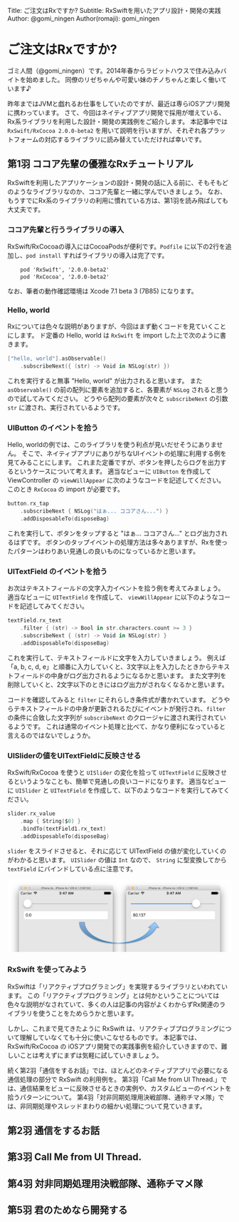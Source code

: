 Title: ご注文はRxですか?
Subtitle: RxSwiftを用いたアプリ設計・開発の実践
Author: @gomi_ningen
Author(romaji): gomi_ningen


# ご注文はRxですか?

ゴミ人間（@gomi_ningen）です。2014年春からラビットハウスで住み込みバイトを始めました。
同僚のリゼちゃんや可愛い妹のチノちゃんと楽しく働いています♪

昨年まではJVMと戯れるお仕事をしていたのですが、最近は専らiOSアプリ開発に携わっています。
さて、今回はネイティブアプリ開発で採用が増えている、Rx系ライブラリを利用した設計・開発の実践例をご紹介します。
本記事中では `RxSwift/RxCocoa 2.0.0-beta2` を用いて説明を行いますが、それぞれ各プラットフォームの対応するライブラリに読み替えていただければ幸いです。

## 第1羽 ココア先輩の優雅なRxチュートリアル

RxSwiftを利用したアプリケーションの設計・開発の話に入る前に、そもそもどのようなライブラリなのか、ココア先輩と一緒に学んでいきましょう。
なお、もうすでにRx系のライブラリの利用に慣れている方は、第1羽を読み飛ばしても大丈夫です。

### ココア先輩と行うライブラリの導入

RxSwift/RxCocoaの導入にはCocoaPodsが便利です。`Podfile` に以下の2行を追加し、`pod install` すればライブラリの導入は完了です。

```
    pod 'RxSwift', '2.0.0-beta2'
    pod 'RxCocoa', '2.0.0-beta2'
```	

なお、筆者の動作確認環境は Xcode 7.1 beta 3 (7B85) になります。

### Hello, world

Rxについては色々な説明がありますが、今回はまず動くコードを見ていくことにします。
ド定番の Hello, world は `RxSwift` を import した上で次のように書きます。

```swift
["hello, world"].asObservable()
    .subscribeNext({ (str) -> Void in NSLog(str) })
```

これを実行すると無事 "Hello, world" が出力されると思います。 
また `asObservable()` の前の配列に要素を追加すると、各要素が `NSLog` されると思うので試してみてください。
どうやら配列の要素が次々と `subscribeNext` の引数 `str` に渡され、実行されているようです。

### UIButton のイベントを拾う

Hello, worldの例では、このライブラリを使う利点が見いだせそうにありません。
そこで、ネイティブアプリにありがちなUIイベントの処理に利用する例を見てみることにします。
これまた定番ですが、ボタンを押したらログを出力するというケースについて考えます。
適当なビューに `UIButton` を作成して ViewController の `viewWillAppear` に次のようなコードを記述してください。
このとき `RxCocoa` の import が必要です。

```swift
button.rx_tap
    .subscribeNext { NSLog("はぁ... ココアさん...") }
    .addDisposableTo(disposeBag)
```

これを実行して、ボタンをタップすると "はぁ... ココアさん..." とログ出力されるはずです。
ボタンのタップイベントの処理方法は多々ありますが、Rxを使ったパターンはわりあい見通しの良いものになっているかと思います。

### UITextField のイベントを拾う

お次はテキストフィールドの文字入力イベントを拾う例を考えてみましょう。
適当なビューに `UITextField` を作成して、 `viewWillAppear` に以下のようなコードを記述してみてください。

```swift
textField.rx_text
    .filter { (str) -> Bool in str.characters.count >= 3 }
    .subscribeNext { (str) -> Void in NSLog(str) }
    .addDisposableTo(disposeBag)
```

これを実行して、テキストフィールドに文字を入力していきましょう。
例えば「a, b, c, d, e」と順番に入力していくと、3文字以上を入力したときからテキストフィールドの中身がログ出力されるようになるかと思います。
また文字列を削除していくと、2文字以下のときにはログ出力がされなくなるかと思います。

コードを確認してみると `filter` にそれらしき条件式が書かれています。
どうやらテキストフィールドの中身が更新されるたびにイベントが発行され、`filter` の条件に合致した文字列が `subscribeNext` のクロージャに渡され実行されているようです。
これは通常のイベント処理と比べて、かなり便利になっていると言えるのではないでしょうか。

### UISliderの値をUITextFieldに反映させる

RxSwift/RxCocoa を使うと `UISlider` の変化を拾って `UITextField` に反映させるというようなことも、簡単で見通しの良いコードになります。
適当なビューに `UISlider` と `UITextField` を作成して、以下のようなコードを実行してみてください。

```swift
slider.rx_value
    .map { String($0) }
    .bindTo(textField1.rx_text)
    .addDisposableTo(disposeBag)
```

`slider` をスライドさせると、それに応じて UITextField の値が変化していくのがわかると思います。
`UISlider` の値は `Int` なので、 `String` に型変換してから `textField` にバインドしている点に注意です。

![](images/slider_textfield.png)

### RxSwift を使ってみよう

RxSwiftは「リアクティブプログラミング」を実現するライブラリといわれています。
この「リアクティブプログラミング」とは何かということについては色々な説明がなされていて、多くの人は記事の内容がよくわからずRx関連のライブラリを使うことをためらうかと思います。	

しかし、これまで見てきたように RxSwift は、リアクティブプログラミングについて理解していなくても十分に使いこなせるものです。
本記事では、 RxSwift/RxCocoa の iOSアプリ開発での実践事例を紹介していきますので、難しいことは考えずにまずは気軽に試していきましょう。

続く第2羽「通信をするお話」では、ほとんどのネイティブアプリで必要になる通信処理の部分で RxSwift の利用例を。
第3羽「Call Me from UI Thread.」では、通信結果をビューに反映させるときの実例や、カスタムビューのイベントを拾うパターンについて。
第4羽「対非同期処理用決戦部隊、通称チマメ隊」では、非同期処理やスレッドまわりの細かい処理について見ていきます。


## 第2羽 通信をするお話

## 第3羽 Call Me from UI Thread.

## 第4羽 対非同期処理用決戦部隊、通称チマメ隊

## 第5羽 君のためなら開発する